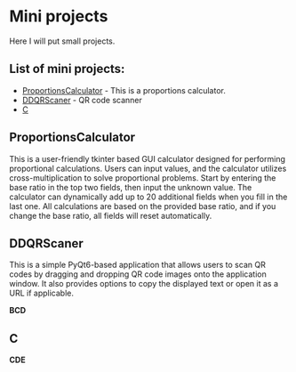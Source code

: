 # Mini projects

Here I will put small projects.

## List of mini projects:

- [ProportionsCalculator](#ProportionsCalculator) - This is a proportions calculator.
- [DDQRScaner](#DDQRScaner) - QR code scanner
- [C](#c)

## ProportionsCalculator

This is a user-friendly tkinter based GUI calculator designed for performing proportional calculations. Users can input values, and the calculator utilizes cross-multiplication to solve proportional problems. Start by entering the base ratio in the top two fields, then input the unknown value. The calculator can dynamically add up to 20 additional fields when you fill in the last one. All calculations are based on the provided base ratio, and if you change the base ratio, all fields will reset automatically.

## DDQRScaner

This is a simple PyQt6-based application that allows users to scan QR codes by dragging and dropping QR code images onto the application window. It also provides options to copy the displayed text or open it as a URL if applicable.

**BCD**

## C

**CDE**
